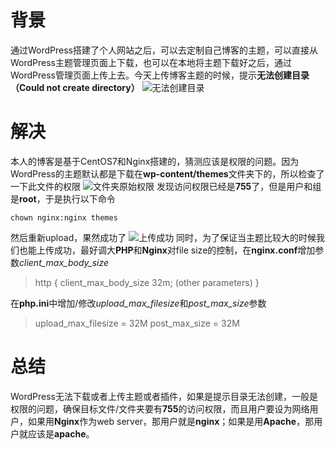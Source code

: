 # 背景
通过WordPress搭建了个人网站之后，可以去定制自己博客的主题，可以直接从WordPress主题管理页面上下载，也可以在本地将主题下载好之后，通过WordPress管理页面上传上去。今天上传博客主题的时候，提示**无法创建目录（Could not create directory）**
![无法创建目录](https://raw.githubusercontent.com/chingjustwe/my-blogs/master/articles/Notebook/wordpress%20unable%20to%20add%20plugin/wordpress%20update%20fail.png)
# 解决
本人的博客是基于CentOS7和Nginx搭建的，猜测应该是权限的问题。因为WordPress的主题默认都是下载在**wp-content/themes**文件夹下的，所以检查了一下此文件的权限
![文件夹原始权限](https://raw.githubusercontent.com/chingjustwe/my-blogs/articles/master/Notebook/wordpress%20unable%20to%20add%20plugin/theme%20privilege.png)
发现访问权限已经是**755**了，但是用户和组是**root**，于是执行以下命令
```
chown nginx:nginx themes
```
然后重新upload，果然成功了
![上传成功](https://raw.githubusercontent.com/chingjustwe/my-blogs/master/articles/Notebook/wordpress%20unable%20to%20add%20plugin/wordpress%20upload%20theme%20success.png)
同时，为了保证当主题比较大的时候我们也能上传成功，最好调大**PHP**和**Nginx**对file size的控制，在**nginx.conf**增加参数*client_max_body_size*
> http {
    client_max_body_size 32m;
    (other parameters)
}

在**php.ini**中增加/修改*upload_max_filesize*和*post_max_size*参数
> upload_max_filesize = 32M
post_max_size = 32M

# 总结
WordPress无法下载或者上传主题或者插件，如果是提示目录无法创建，一般是权限的问题，确保目标文件/文件夹要有**755**的访问权限，而且用户要设为网络用户，如果用**Nginx**作为web server，那用户就是**nginx**；如果是用**Apache**，那用户就应该是**apache**。